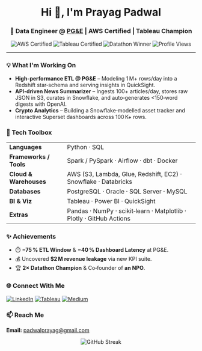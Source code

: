 <h1 align="center">Hi 👋, I'm Prayag Padwal</h1>
<h3 align="center">🚀 Data Engineer @ <a href="https://www.pge.com">PG&E</a> | AWS Certified | Tableau Champion</h3>

<p align="center">
  <img src="https://img.shields.io/badge/AWS-Certified-yellow?logo=amazon-aws" alt="AWS Certified" />
  <img src="https://img.shields.io/badge/Tableau-Qualified%20Associate-blue?logo=tableau" alt="Tableau Certified" />
  <img src="https://img.shields.io/static/v1?label=Datathon&message=2%C3%97%20Winner&color=brightgreen" alt="Datathon Winner" />
  <img src="https://komarev.com/ghpvc/?username=prayagpadwal&style=flat-square" alt="Profile Views" />
</p>

---

### 💡 What I'm Working On
- **High-performance ETL @ PG&E** – Modeling 1 M+ rows/day into a Redshift star‑schema and serving insights in QuickSight.
- **API‑driven News Summarizer** – Ingests 100+ articles/day, stores raw JSON in S3, curates in Snowflake, and auto‑generates <150‑word digests with OpenAI.
- **Crypto Analytics** – Building a Snowflake‑modelled asset tracker and interactive Superset dashboards across 100 K+ rows.

### 🧰 Tech Toolbox
| | |
| --- | --- |
| **Languages** | Python · SQL |
| **Frameworks / Tools** | Spark / PySpark · Airflow · dbt · Docker |
| **Cloud & Warehouses** | AWS (S3, Lambda, Glue, Redshift, EC2) · Snowflake · Databricks |
| **Databases** | PostgreSQL · Oracle · SQL Server · MySQL |
| **BI & Viz** | Tableau · Power BI · QuickSight |
| **Extras** | Pandas · NumPy · scikit‑learn · Matplotlib · Plotly · GitHub Actions |

### ✨ Achievements
- ⏱️ **−75 % ETL Window** & **−40 % Dashboard Latency** at PG&E.
- 💰 Uncovered **$2 M revenue leakage** via new KPI suite.
- 🏆 **2× Datathon Champion** & Co‑founder of **an NPO**.

### 🌐 Connect With Me
[![LinkedIn](https://img.shields.io/badge/LinkedIn-0A66C2?logo=linkedin&logoColor=white)](https://www.linkedin.com/in/prayagpadwal/)
[![Tableau](https://img.shields.io/badge/Tableau-Public-orange?logo=tableau&logoColor=white)](https://public.tableau.com/app/profile/prayag.padwal/vizzes)
[![Medium](https://img.shields.io/badge/Medium-000000?logo=medium&logoColor=white)](https://medium.com/@padwalprayag)

### 📫 Reach Me
**Email:** padwalprayag@gmail.com

<p align="center">
  <img src="https://streak-stats.demolab.com/?user=prayagpadwal" alt="GitHub Streak" />
</p>
